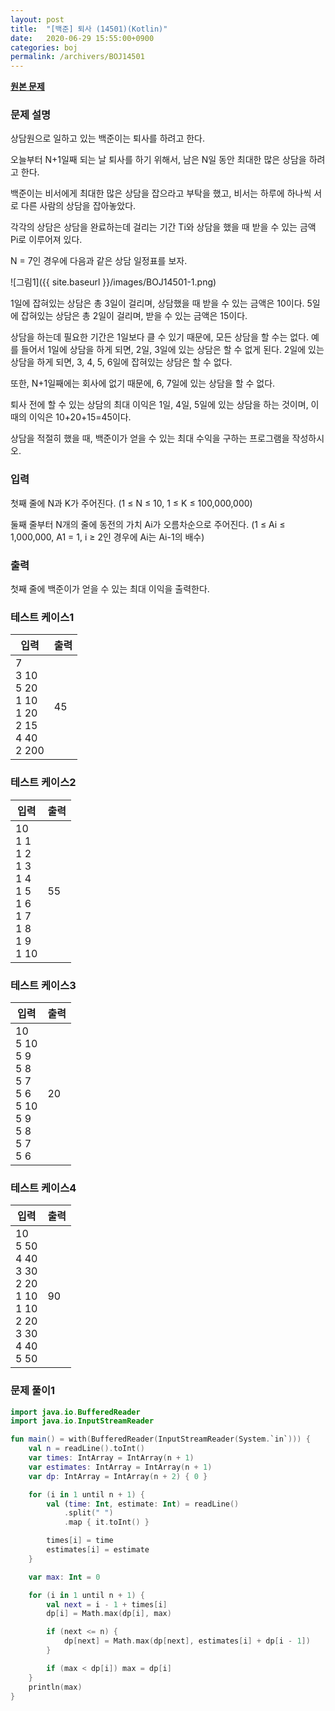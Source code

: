 ```yaml
---
layout: post
title:  "[백준] 퇴사 (14501)(Kotlin)"
date:   2020-06-29 15:55:00+0900
categories: boj
permalink: /archivers/BOJ14501
---
```


**[원본 문제](https://www.acmicpc.net/problem/14501)**

### 문제 설명

상담원으로 일하고 있는 백준이는 퇴사를 하려고 한다.

오늘부터 N+1일째 되는 날 퇴사를 하기 위해서, 남은 N일 동안 최대한 많은 상담을 하려고 한다.

백준이는 비서에게 최대한 많은 상담을 잡으라고 부탁을 했고, 비서는 하루에 하나씩 서로 다른 사람의 상담을 잡아놓았다.

각각의 상담은 상담을 완료하는데 걸리는 기간 Ti와 상담을 했을 때 받을 수 있는 금액 Pi로 이루어져 있다.

N = 7인 경우에 다음과 같은 상담 일정표를 보자.

![그림1]({{ site.baseurl }}/images/BOJ14501-1.png)

1일에 잡혀있는 상담은 총 3일이 걸리며, 상담했을 때 받을 수 있는 금액은 10이다. 5일에 잡혀있는 상담은 총 2일이 걸리며, 받을 수 있는 금액은 15이다.

상담을 하는데 필요한 기간은 1일보다 클 수 있기 때문에, 모든 상담을 할 수는 없다. 예를 들어서 1일에 상담을 하게 되면, 2일, 3일에 있는 상담은 할 수 없게 된다. 2일에 있는 상담을 하게 되면, 3, 4, 5, 6일에 잡혀있는 상담은 할 수 없다.

또한, N+1일째에는 회사에 없기 때문에, 6, 7일에 있는 상담을 할 수 없다.

퇴사 전에 할 수 있는 상담의 최대 이익은 1일, 4일, 5일에 있는 상담을 하는 것이며, 이때의 이익은 10+20+15=45이다.

상담을 적절히 했을 때, 백준이가 얻을 수 있는 최대 수익을 구하는 프로그램을 작성하시오.

### 입력

첫째 줄에 N과 K가 주어진다. (1 ≤ N ≤ 10, 1 ≤ K ≤ 100,000,000)

둘째 줄부터 N개의 줄에 동전의 가치 Ai가 오름차순으로 주어진다. (1 ≤ Ai ≤ 1,000,000, A1 = 1, i ≥ 2인 경우에 Ai는 Ai-1의 배수)


### 출력

첫째 줄에 백준이가 얻을 수 있는 최대 이익을 출력한다.


### 테스트 케이스1

|입력|출력|
|-----|-----|
|7<br>3 10<br>5 20<br>1 10<br>1 20<br>2 15<br>4 40<br>2 200|45|

### 테스트 케이스2

|입력|출력|
|-----|-----|
|10<br>1 1<br>1 2<br>1 3<br>1 4<br>1 5<br>1 6<br>1 7<br>1 8<br>1 9<br>1 10|55|

### 테스트 케이스3

|입력|출력|
|-----|-----|
|10<br>5 10<br>5 9<br>5 8<br>5 7<br>5 6<br>5 10<br>5 9<br>5 8<br>5 7<br>5 6|20|

### 테스트 케이스4

|입력|출력|
|-----|-----|
|10<br>5 50<br>4 40<br>3 30<br>2 20<br>1 10<br>1 10<br>2 20<br>3 30<br>4 40<br>5 50|90|

### 문제 풀이1

```kotlin
import java.io.BufferedReader
import java.io.InputStreamReader

fun main() = with(BufferedReader(InputStreamReader(System.`in`))) {
    val n = readLine().toInt()
    var times: IntArray = IntArray(n + 1)
    var estimates: IntArray = IntArray(n + 1)
    var dp: IntArray = IntArray(n + 2) { 0 }

    for (i in 1 until n + 1) {
        val (time: Int, estimate: Int) = readLine()
            .split(" ")
            .map { it.toInt() }

        times[i] = time
        estimates[i] = estimate
    }

    var max: Int = 0

    for (i in 1 until n + 1) {
        val next = i - 1 + times[i]
        dp[i] = Math.max(dp[i], max)

        if (next <= n) {
            dp[next] = Math.max(dp[next], estimates[i] + dp[i - 1])
        }

        if (max < dp[i]) max = dp[i]
    }
    println(max)
}
```
